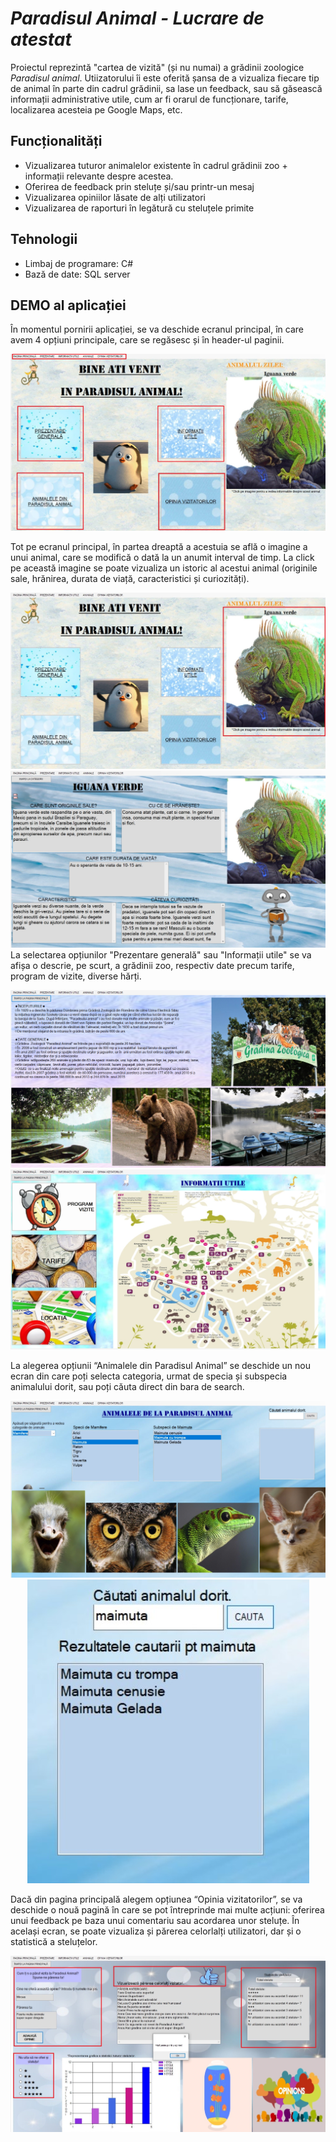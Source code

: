 # _Paradisul Animal - Lucrare de atestat_

Proiectul reprezintă "cartea de vizită" (și nu numai) a grădinii zoologice _Paradisul animal_.
Utiizatorului îi este oferită șansa de a vizualiza fiecare tip de animal în parte din 
cadrul grădinii, sa lase un feedback, sau să găsească informații administrative utile, 
cum ar fi orarul de funcționare, tarife, localizarea acesteia pe Google Maps, etc.

## Funcționalități

- Vizualizarea tuturor animalelor existente în cadrul grădinii zoo + informații relevante despre acestea.
- Oferirea de feedback prin steluțe și/sau printr-un mesaj
- Vizualizarea opiniilor lăsate de alți utilizatori
- Vizualizarea de raporturi în legătură cu steluțele primite

## Tehnologii

- Limbaj de programare: C# 
- Bază de date: SQL server

## DEMO al aplicației

În momentul pornirii aplicației, se va deschide ecranul principal, în care avem 4 opțiuni 
principale, care se regăsesc și în header-ul paginii.
<p align="center">
<img src = "imagini\readme\1.jpg">
</p>

Tot pe ecranul principal, în partea dreaptă a acestuia se află o imagine a unui animal, 
care se modifică o dată la un anumit interval de timp. La click pe această imagine se poate 
vizualiza un istoric al acestui animal (originile sale, hrănirea, durata de viață, 
caracteristici și curiozități).

<div align="center">
 <div>
  <img src = "imagini\readme\2_1.jpg">
 </div>
 <div>
   <img src = "imagini\readme\2.jpg">
 </div>
</div>
La selectarea opțiunilor "Prezentare generală" sau "Informații utile" se va afișa o 
descrie, pe scurt, a grădinii zoo, respectiv date precum tarife, program de vizite, 
diverse hărți.

<p align="center">
<img src = "imagini\readme\3_1.jpg">
<img src = "imagini\readme\3_2.jpg">
</p>

La alegerea opțiunii “Animalele din Paradisul Animal” se deschide un nou ecran din care poți selecta 
categoria, urmat de specia și subspecia animalului dorit, sau poți căuta direct din bara de search.

<p align="center">
<img src = "imagini\readme\4_1.jpg">
<img src = "imagini\readme\4_2.jpg">
</p>

Dacă din pagina principală alegem opțiunea “Opinia vizitatorilor”, se va deschide o nouă pagină în 
care se pot întreprinde mai multe acțiuni: oferirea unui feedback pe baza unui comentariu sau 
acordarea unor steluțe. În același ecran, se poate vizualiza și părerea celorlalți utilizatori, 
dar și o statistică a steluțelor.

<p align="center">
<img src = "imagini\readme\5.jpg">
</p>

